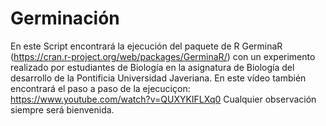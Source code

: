# Germinación
En este Script encontrará la ejecución del paquete de R GerminaR (https://cran.r-project.org/web/packages/GerminaR/) con un experimento realizado por estudiantes de Biología en la asignatura de Biología del desarrollo de la Pontificia Universidad Javeriana.
En este vídeo también encontrará el paso a paso de la ejecuciçon: https://www.youtube.com/watch?v=QUXYKIFLXq0
Cualquier observación siempre será bienvenida.
